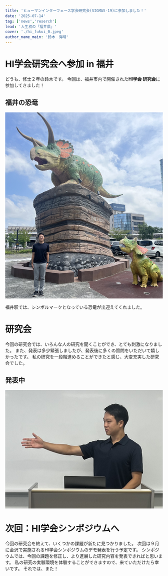 ```yaml
---
title: 'ヒューマンインターフェース学会研究会(SIGMAS-19)に参加しました！'
date: '2025-07-14'
tag: ['news','reserch']
lead: '人生初の「福井県」'
cover: './hi_fukui_0.jpeg'
author_name_main: '鈴木　海晴'
---
```


# HI学会研究会へ参加 in 福井

どうも、修士２年の鈴木です。
今回は、福井市内で開催された**HI学会 研究会**に参加してきました！

## 福井の恐竜
![福井の恐竜](./hi_fukui_1.jpeg)

福井駅では、シンボルマークとなっている恐竜が出迎えてくれました。

# 研究会
今回の研究会では、いろんな人の研究を聞くことができ、とても刺激になりました。
また、発表は多少緊張しましたが、発表後に多くの質問をいただいて嬉しかったです。
私の研究を一段階進めることができたと感じ、大変充実した研究会でした。

## 発表中
![代替テキスト](hi_fukui_2.jpeg)

# 次回：HI学会シンポジウムへ
今回の研究会を終えて、いくつかの課題が新たに見つかりました。
次回は９月に金沢で実施されるHI学会シンポジウムのデモ発表を行う予定です。
シンポジウムでは、今回の課題を修正し、より進展した研究内容を発表できればと思います。
私の研究の実験環境を体験することができますので、来ていただけたら幸いです。
それでは、また！


